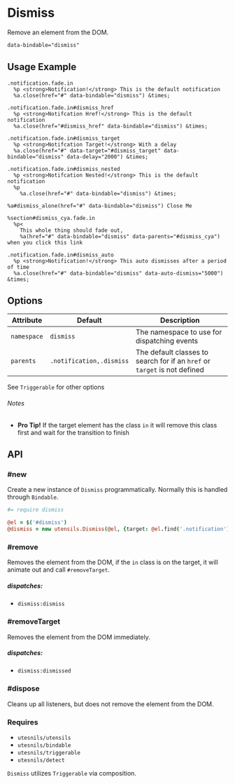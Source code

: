 
# Dismiss
Remove an element from the DOM.

```html
data-bindable="dismiss"
```

## Usage Example

<!--~ markup/dismiss.html.haml -->
```haml
.notification.fade.in
  %p <strong>Notification!</strong> This is the default notification
  %a.close(href="#" data-bindable="dismiss") &times;

.notification.fade.in#dismiss_href
  %p <strong>Notifcation Href!</strong> This is the default notification
  %a.close(href="#dismiss_href" data-bindable="dismiss") &times;

.notification.fade.in#dismiss_target
  %p <strong>Notifcation Target!</strong> With a delay
  %a.close(href="#" data-target="#dismiss_target" data-bindable="dismiss" data-delay="2000") &times;

.notification.fade.in#dismiss_nested
  %p <strong>Notifcation Nested!</strong> This is the default notification
  %p
    %a.close(href="#" data-bindable="dismiss") &times;

%a#dismiss_alone(href="#" data-bindable="dismiss") Close Me

%section#dismiss_cya.fade.in
  %p<
    This whole thing should fade out,
    %a(href="#" data-bindable="dismiss" data-parents="#dismiss_cya") when you click this link

.notification.fade.in#dismiss_auto
  %p <strong>Notification!</strong> This auto dismisses after a period of time
  %a.close(href="#" data-bindable="dismiss" data-auto-dismiss="5000") &times;
```
<!-- end -->


## Options

Attribute   | Default                  | Description
----------- | ------------------------ | -------------------------------------------
`namespace` | `dismiss`                | The namespace to use for dispatching events
`parents`   | `.notification,.dismiss` | The default classes to search for if an `href` or `target` is not defined

See `Triggerable` for other options 

###### Notes  
- **Pro Tip!** If the target element has the class `in` it will remove
  this class first and wait for the transition to finish

## API

### #new
Create a new instance of `Dismiss` programmatically. Normally this is
handled through `Bindable`. 

```coffee
#= require dismiss

@el = $('#dismiss')
@dismiss = new utensils.Dismiss(@el, {target: @el.find('.notification')})
```

### #remove
Removes the element from the DOM, if the `in` class is on the target, it
will animate out and call `#removeTarget`.

##### dispatches:
- `dismiss:dismiss`

### #removeTarget
Removes the element from the DOM immediately.

##### dispatches:
- `dismiss:dismissed`

### #dispose
Cleans up all listeners, but does not remove the element from the DOM.

### Requires
- `utesnils/utensils`
- `utesnils/bindable`
- `utesnils/triggerable`
- `utesnils/detect`

`Dismiss` utilizes `Triggerable` via composition.

